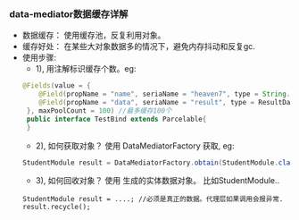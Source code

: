 
### data-mediator数据缓存详解 
 * 数据缓存： 使用缓存池，反复利用对象。
 * 缓存好处： 在某些大对象数据多的情况下，避免内存抖动和反复gc.
 * 使用步骤:
   * 1), 用注解标识缓存个数。eg:
   ```java
   @Fields(value = {
       @Field(propName = "name", seriaName = "heaven7", type = String.class),
       @Field(propName = "data", seriaName = "result", type = ResultData.class),
    }, maxPoolCount = 100) //最多缓存100个
    public interface TestBind extends Parcelable{
    }
   ```
   * 2), 如何获取对象？     使用 DataMediatorFactory 获取, eg:
   ```java
   StudentModule result = DataMediatorFactory.obtain(StudentModule.class);
   ```
   * 3), 如何回收对象？     使用 生成的实体数据对象。 比如StudentModule..
   ```jvaa
   StudentModule result = ....; //必须是真正的数据。代理层如果调用会报异常.
   result.recycle();
    ```